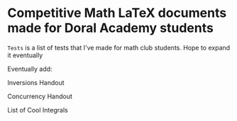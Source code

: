 # Competitive Math LaTeX documents made for Doral Academy students

`Tests` is a list of tests that I've made for math club students. Hope to expand it eventually

Eventually add:

Inversions Handout

Concurrency Handout

List of Cool Integrals
